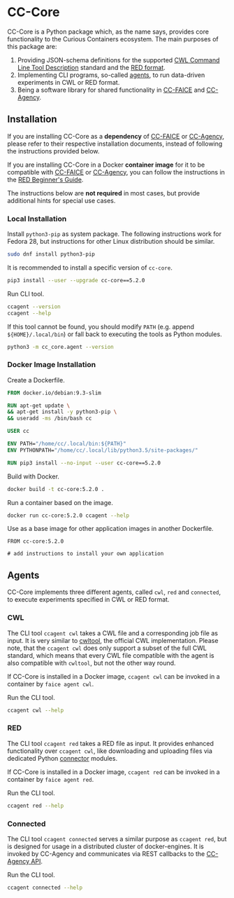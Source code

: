 # CC-Core

CC-Core is a Python package which, as the name says, provides core functionality to the Curious Containers ecosystem. The main purposes of this package are:

1. Providing JSON-schema definitions for the supported [CWL Command Line Tool Description](https://www.commonwl.org/v1.0/CommandLineTool.html) standard and the [RED format](red-format.md).
2. Implementing CLI programs, so-called [agents](#agents), to run data-driven experiments in CWL or RED format.
3. Being a software library for shared functionality in [CC-FAICE](cc-faice.md) and [CC-Agency](cc-agency.md).

## Installation

If you are installing CC-Core as a **dependency** of [CC-FAICE](cc-faice.md) or [CC-Agency](cc-agency.md), please refer to their respective installation documents, instead of following the instructions provided below.

If you are installing CC-Core in a Docker **container image** for it to be compatible with [CC-FAICE](cc-faice.md) or [CC-Agency](cc-agency.md), you can follow the instructions in the [RED Beginner's Guide](red-beginners-guide.md).

The instructions below are **not required** in most cases, but provide additional hints for special use cases.

### Local Installation

Install `python3-pip` as system package. The following instructions work for Fedora 28, but instructions for other Linux distribution should be similar.

```bash
sudo dnf install python3-pip
```

It is recommended to install a specific version of `cc-core`.

```bash
pip3 install --user --upgrade cc-core==5.2.0
```

Run CLI tool.

```bash
ccagent --version
ccagent --help
```

If this tool cannot be found, you should modify `PATH` (e.g. append `${HOME}/.local/bin`) or fall back to executing the tools as Python modules.

```bash
python3 -m cc_core.agent --version
```

### Docker Image Installation

Create a Dockerfile.

```Dockerfile
FROM docker.io/debian:9.3-slim

RUN apt-get update \
&& apt-get install -y python3-pip \
&& useradd -ms /bin/bash cc

USER cc

ENV PATH="/home/cc/.local/bin:${PATH}"
ENV PYTHONPATH="/home/cc/.local/lib/python3.5/site-packages/"

RUN pip3 install --no-input --user cc-core==5.2.0
```

Build with Docker.

```bash
docker build -t cc-core:5.2.0 .
```

Run a container based on the image.

```bash
docker run cc-core:5.2.0 ccagent --help
```

Use as a base image for other application images in another Dockerfile.

```
FROM cc-core:5.2.0

# add instructions to install your own application
```

## Agents

CC-Core implements three different agents, called `cwl`, `red` and `connected`, to execute experiments specified in CWL or RED format.

### CWL

The CLI tool `ccagent cwl` takes a CWL file and a corresponding job file as input. It is very similar to [cwltool](https://github.com/common-workflow-language/cwltool), the official CWL implementation. Please note, that the `ccagent cwl` does only support a subset of the full CWL standard, which means that every CWL file compatible with the agent is also compatible with `cwltool`, but not the other way round.

If CC-Core is installed in a Docker image, `ccagent cwl` can be invoked in a container by `faice agent cwl`.

Run the CLI tool.

```bash
ccagent cwl --help
```

### RED

The CLI tool `ccagent red` takes a RED file as input. It provides enhanced functionality over `ccagent cwl`, like downloading and uploading files via dedicated Python [connector](#red-connectors.md) modules.

If CC-Core is installed in a Docker image, `ccagent red` can be invoked in a container by `faice agent red`.

Run the CLI tool.

```bash
ccagent red --help
```

### Connected

The CLI tool `ccagent connected` serves a similar purpose as `ccagent red`, but is designed for usage in a distributed cluster of docker-engines. It is invoked by CC-Agency and communicates via REST callbacks to the [CC-Agency API](cc-agency-api.md).

Run the CLI tool.

```bash
ccagent connected --help
```
